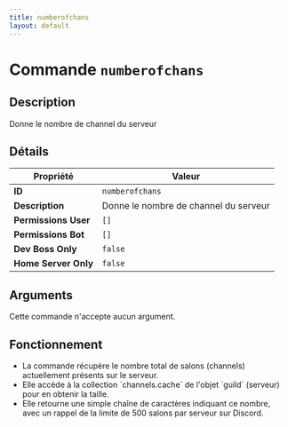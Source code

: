 ```yaml
---
title: numberofchans
layout: default
---
```


# Commande `numberofchans`

## Description

Donne le nombre de channel du serveur

## Détails

| Propriété | Valeur |
| --- | --- |
| **ID** | `numberofchans` |
| **Description** | Donne le nombre de channel du serveur |
| **Permissions User** | `[]` |
| **Permissions Bot** | `[]` |
| **Dev Boss Only** | `false` |
| **Home Server Only** | `false` |

## Arguments

Cette commande n'accepte aucun argument.

## Fonctionnement

- La commande récupère le nombre total de salons (channels) actuellement présents sur le serveur.
- Elle accède à la collection \`channels.cache\` de l'objet \`guild\` (serveur) pour en obtenir la taille.
- Elle retourne une simple chaîne de caractères indiquant ce nombre, avec un rappel de la limite de 500 salons par serveur sur Discord.
